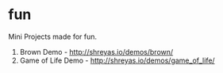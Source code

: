 fun
===

Mini Projects made for fun.

1. Brown Demo - http://shreyas.io/demos/brown/
2. Game of Life Demo - http://shreyas.io/demos/game_of_life/
